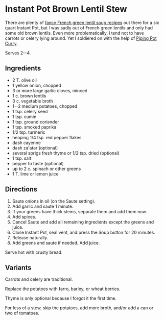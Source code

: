 [Instant Pot]: ../indices/instantPot.html

# Instant Pot Brown Lentil Stew

There are plenty of [fancy French green lentil soup recipes](https://www.thespruceeats.com/instant-pot-lentil-soup-4782599) out there for a six quart Instant Pot, but I was sadly out of French green lentils and only had some old brown lentils.  Even more problematically, I tend not to have carrots or celery lying around.  Yet I soldiered on with the help of [Piping Pot Curry](https://pipingpotcurry.com/brown-lentil-soup-pressure-cooker/).

Serves 2--4.

## Ingredients

* 2 T. olive oil
* 1 yellow onion, chopped
* 3 or more large garlic cloves, minced
* 1 c. brown lentils
* 3 c. vegetable broth
* 1--2 medium potatoes, chopped
* 1 tsp. celery seed
* 1 tsp. cumin
* 1 tsp. ground coriander
* 1 tsp. smoked paprika
* 1/2 tsp. turmeric
* heaping 1/4 tsp. red pepper flakes
* dash cayenne
* dash za'atar (optional)
* several sprigs fresh thyme or 1/2 tsp. dried (optional)
* 1 tsp. salt
* pepper to taste (optional)
* up to 2 c. spinach or other greens
* 1 T. lime or lemon juice

## Directions

1. Saute onions in oil (on the Saute setting).
2. Add garlic and saute 1 minute.
3. If your greens have thick stems, separate them and add them now.
4. Add spices.
5. Cancel Saute and add all remaining ingredients except the greens and juice.
5. Close Instant Pot, seal vent, and press the Soup button for 20 minutes.
6. Release naturally.
7. Add greens and saute if needed.  Add juice.

Serve hot with crusty bread.

## Variants

Carrots and celery are traditional.

Replace the potatoes with farro, barley, or wheat berries.

Thyme is only optional because I forgot it the first time.

For less of a stew, skip the potatoes, add more broth, and/or add a can or two of tomatoes.
